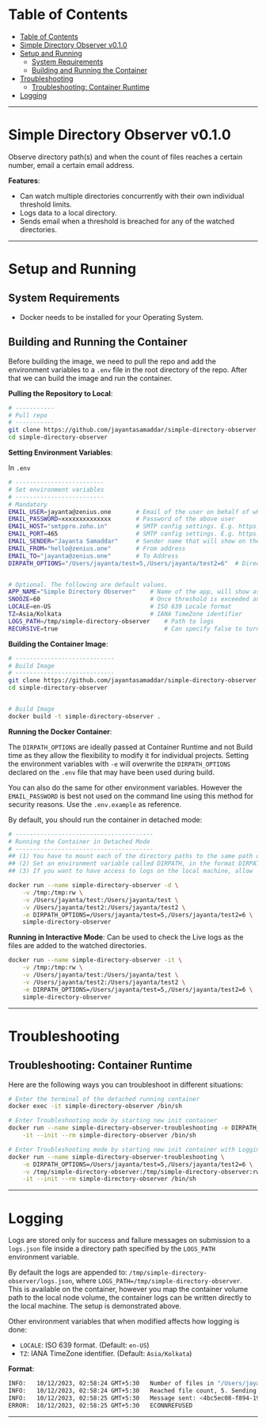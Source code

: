 # Table of Contents

- [Table of Contents](#table-of-contents)
- [Simple Directory Observer v0.1.0](#simple-directory-observer-v010)
- [Setup and Running](#setup-and-running)
  - [System Requirements](#system-requirements)
  - [Building and Running the Container](#building-and-running-the-container)
- [Troubleshooting](#troubleshooting)
  - [Troubleshooting: Container Runtime](#troubleshooting-container-runtime)
- [Logging](#logging)

---

# Simple Directory Observer v0.1.0

Observe directory path(s) and when the count of files reaches a certain number, email a certain email address.

**Features**:

- Can watch multiple directories concurrently with their own individual threshold limits.
- Logs data to a local directory.
- Sends email when a threshold is breached for any of the watched directories.

---

# Setup and Running

## System Requirements

- Docker needs to be installed for your Operating System.

## Building and Running the Container

Before building the image, we need to pull the repo and add the environment variables to a `.env` file in the root directory of the repo. After that we can build the image and run the container.

**Pulling the Repository to Local**:

```sh
# -----------
# Pull repo
# -----------
git clone https://github.com/jayantasamaddar/simple-directory-observer.git
cd simple-directory-observer
```

**Setting Environment Variables**:

In `.env`

```sh
# -------------------------
# Set environment variables
# -------------------------
# Mandatory
EMAIL_USER=jayanta@zenius.one       # Email of the user on behalf of which the email client will send the email
EMAIL_PASSWORD=xxxxxxxxxxxxxx       # Password of the above user
EMAIL_HOST="smtppro.zoho.in"        # SMTP config settings. E.g. https://www.zoho.com/mail/help/zoho-smtp.html
EMAIL_PORT=465                      # SMTP config settings. E.g. https://www.zoho.com/mail/help/zoho-smtp.html
EMAIL_SENDER="Jayanta Samaddar"     # Sender name that will show on the email clients
EMAIL_FROM="hello@zenius.one"       # From address
EMAIL_TO="jayanta@zenius.one"       # To Address
DIRPATH_OPTIONS="/Users/jayanta/test=5,/Users/jayanta/test2=6"  # Directory config in the format DIRPATH_OPTIONS=[PATH]=[THRESHOLD],[PATH2]=[THRESHOLD2]


# Optional. The following are default values.
APP_NAME="Simple Directory Observer"    # Name of the app, will show as Via $APP_NAME in the Email clients
SNOOZE=60                               # Once threshold is exceeded an email is sent. Threshold specifies the minutes after which another email will be sent.
LOCALE=en-US                            # ISO 639 Locale format
TZ=Asia/Kolkata                         # IANA TimeZone identifier
LOGS_PATH=/tmp/simple-directory-observer    # Path to logs
RECURSIVE=true                              # Can specify false to turn off recursive observation of directories. Defaults to true.
```

**Building the Container Image**:

```sh
# ----------------------------
# Build Image
# ----------------------------
git clone https://github.com/jayantasamaddar/simple-directory-observer.git
cd simple-directory-observer


# Build Image
docker build -t simple-directory-observer .
```

**Running the Docker Container**:

The `DIRPATH_OPTIONS` are ideally passed at Container Runtime and not Build time as they allow the flexibility to modify it for individual projects. Setting the environment variables with `-e` will overwrite the `DIRPATH_OPTIONS` declared on the `.env` file that may have been used during build.

You can also do the same for other environment variables. However the `EMAIL_PASSWORD` is best not used on the command line using this method for security reasons. Use the `.env.example` as reference.

By default, you should run the container in detached mode:

```sh
# ---------------------------------------
# Running the Container in Detached Mode
# ---------------------------------------
## (1) You have to mount each of the directory paths to the same path on the container.
## (2) Set an environment variable called DIRPATH, in the format DIRPATH_OPTIONS=[PATH]=[THRESHOLD],[PATH2]=[THRESHOLD2]. This sets the threshold for each directory. A threshold is breached when the number of files surpass the threshold. Some action is taken then.
## (3) If you want to have access to logs on the local machine, allow `rw` permission to a log directory. E.g.: `/tmp`

docker run --name simple-directory-observer -d \
    -v /tmp:/tmp:rw \
    -v /Users/jayanta/test:/Users/jayanta/test \
    -v /Users/jayanta/test2:/Users/jayanta/test2 \
    -e DIRPATH_OPTIONS=/Users/jayanta/test=5,/Users/jayanta/test2=6 \
    simple-directory-observer
```

**Running in Interactive Mode**: Can be used to check the Live logs as the files are added to the watched directories.

```sh
docker run --name simple-directory-observer -it \
    -v /tmp:/tmp:rw \
    -v /Users/jayanta/test:/Users/jayanta/test \
    -v /Users/jayanta/test2:/Users/jayanta/test2 \
    -e DIRPATH_OPTIONS=/Users/jayanta/test=5,/Users/jayanta/test2=6 \
    simple-directory-observer
```

---

# Troubleshooting

## Troubleshooting: Container Runtime

Here are the following ways you can troubleshoot in different situations:

```sh
# Enter the terminal of the detached running container
docker exec -it simple-directory-observer /bin/sh

# Enter Troubleshooting mode by starting new init container
docker run --name simple-directory-observer-troubleshooting -e DIRPATH_OPTIONS=/Users/jayanta/test=5,/Users/jayanta/test2=6 \
    -it --init --rm simple-directory-observer /bin/sh

# Enter Troubleshooting mode by starting new init container with Logging
docker run --name simple-directory-observer-troubleshooting \
    -e DIRPATH_OPTIONS=/Users/jayanta/test=5,/Users/jayanta/test2=6 \
    -v /tmp/simple-directory-observer:/tmp/simple-directory-observer:rw \
    -it --init --rm simple-directory-observer /bin/sh
```

---

# Logging

Logs are stored only for success and failure messages on submission to a `logs.json` file inside a directory path specified by the `LOGS_PATH` environment variable.

By default the logs are appended to: `/tmp/simple-directory-observer/logs.json`, where `LOGS_PATH=/tmp/simple-directory-observer`. This is available on the container, however you map the container volume path to the local node volume, the container logs can be written directly to the local machine. The setup is demonstrated above.

Other environment variables that when modified affects how logging is done:

- `LOCALE`: ISO 639 format. (Default: `en-US`)
- `TZ`: IANA TimeZone identifier. (Default: `Asia/Kolkata`)

**Format**:

```sh
INFO:   10/12/2023, 02:58:24 GMT+5:30   Number of files in "/Users/jayanta/test" updated: 5
INFO:   10/12/2023, 02:58:24 GMT+5:30   Reached file count, 5. Sending Email...
INFO:   10/12/2023, 02:58:25 GMT+5:30   Message sent: <4bc5ec08-f894-1901-c3af-08c6dfd85e3f@zenius.one>
ERROR:  10/12/2023, 02:58:25 GMT+5:30   ECONNREFUSED
```

---
